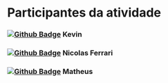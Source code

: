 # Participantes da atividade
### [![Github Badge](https://img.shields.io/badge/-Github-000?style=flat-square&logo=Github&logoColor=white&link=https://github.com/KevinFonsecaa)](https://github.com/KevinFonsecaa) Kevin 
### [![Github Badge](https://img.shields.io/badge/-Github-000?style=flat-square&logo=Github&logoColor=white&link=https://github.com/NicolasNFF)](https://github.com/NicolasNFF) Nicolas Ferrari
### [![Github Badge](https://img.shields.io/badge/-Github-000?style=flat-square&logo=Github&logoColor=white&link=https://github.com/math7b)](https://github.com/math7b) Matheus
